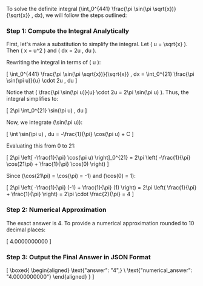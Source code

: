 To solve the definite integral \(\int_0^{441} \frac{\pi \sin(\pi \sqrt{x})}{\sqrt{x}} \, dx\), we will follow the steps outlined:

### Step 1: Compute the Integral Analytically

First, let's make a substitution to simplify the integral. Let \( u = \sqrt{x} \). Then \( x = u^2 \) and \( dx = 2u \, du \).

Rewriting the integral in terms of \( u \):

\[
\int_0^{441} \frac{\pi \sin(\pi \sqrt{x})}{\sqrt{x}} \, dx = \int_0^{21} \frac{\pi \sin(\pi u)}{u} \cdot 2u \, du
\]

Notice that \( \frac{\pi \sin(\pi u)}{u} \cdot 2u = 2\pi \sin(\pi u) \). Thus, the integral simplifies to:

\[
2\pi \int_0^{21} \sin(\pi u) \, du
\]

Now, we integrate \(\sin(\pi u)\):

\[
\int \sin(\pi u) \, du = -\frac{1}{\pi} \cos(\pi u) + C
\]

Evaluating this from 0 to 21:

\[
2\pi \left[ -\frac{1}{\pi} \cos(\pi u) \right]_0^{21} = 2\pi \left( -\frac{1}{\pi} \cos(21\pi) + \frac{1}{\pi} \cos(0) \right)
\]

Since \(\cos(21\pi) = \cos(\pi) = -1\) and \(\cos(0) = 1\):

\[
2\pi \left( -\frac{1}{\pi} (-1) + \frac{1}{\pi} (1) \right) = 2\pi \left( \frac{1}{\pi} + \frac{1}{\pi} \right) = 2\pi \cdot \frac{2}{\pi} = 4
\]

### Step 2: Numerical Approximation

The exact answer is 4. To provide a numerical approximation rounded to 10 decimal places:

\[
4.0000000000
\]

### Step 3: Output the Final Answer in JSON Format

\[
\boxed{
\begin{aligned}
\text{"answer": "4",} \\
\text{"numerical_answer": "4.0000000000"}
\end{aligned}
}
\]